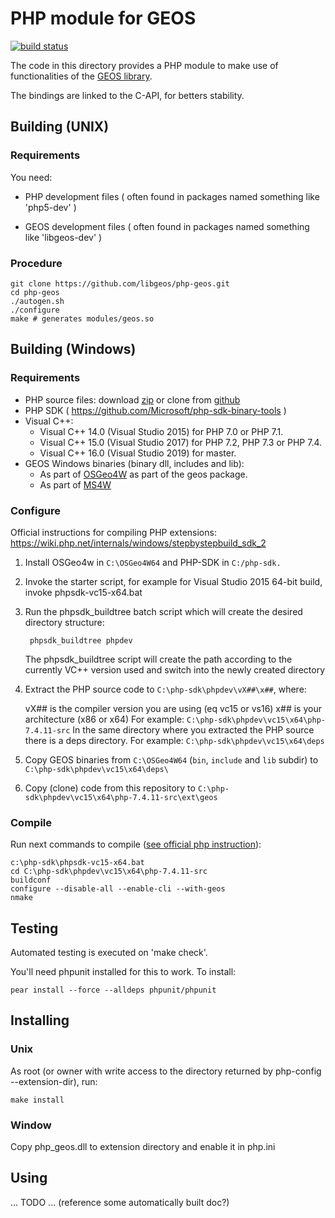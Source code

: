 # PHP module for GEOS

[![build status](https://dronie.osgeo.org/api/badges/geos/php-geos/status.svg?branch=master)](https://github.com/libgeos/php-geos/tree/master)

The code in this directory provides a PHP module to make use
of functionalities of the [GEOS library](http://geos.osgeo.org).

The bindings are linked to the C-API, for betters stability.

## Building (UNIX)

### Requirements

You need:

- PHP development files
  ( often found in packages named something like 'php5-dev' )

- GEOS development files
  ( often found in packages named something like 'libgeos-dev' )

### Procedure

    git clone https://github.com/libgeos/php-geos.git
    cd php-geos
    ./autogen.sh
    ./configure
    make # generates modules/geos.so

## Building (Windows)

### Requirements

- PHP source files:  download [zip](http://windows.php.net/download/) or clone from [github](https://github.com/php/php-src)
- PHP SDK ( https://github.com/Microsoft/php-sdk-binary-tools )
- Visual C++:
  * Visual C++ 14.0 (Visual Studio 2015) for PHP 7.0 or PHP 7.1.
  * Visual C++ 15.0 (Visual Studio 2017) for PHP 7.2, PHP 7.3 or PHP 7.4.
  * Visual C++ 16.0 (Visual Studio 2019) for master. 
- GEOS Windows binaries (binary dll, includes and lib):
    * As part of [OSGeo4W](http://osgeo4w.osgeo.org/) as part of the geos package.
    * As part of [MS4W](https://ms4w.com/)

### Configure

Official instructions for compiling PHP extensions: https://wiki.php.net/internals/windows/stepbystepbuild_sdk_2

1. Install OSGeo4w in `C:\OSGeo4W64` and PHP-SDK in `C:/php-sdk.` 
2. Invoke the starter script, for example for Visual Studio 2015 64-bit build, invoke phpsdk-vc15-x64.bat
3. Run the phpsdk_buildtree batch script which will create the desired directory structure:
   
        phpsdk_buildtree phpdev
   
    The phpsdk_buildtree script will create the path according to the currently VC++ version used and switch into the newly created directory
4. Extract the PHP source code to `C:\php-sdk\phpdev\vX##\x##`, where:

    vX## is the compiler version you are using (eq vc15 or vs16)
    x## is your architecture (x86 or x64)
    For example: `C:\php-sdk\phpdev\vc15\x64\php-7.4.11-src`
    In the same directory where you extracted the PHP source there is a deps directory. 
    For example: `C:\php-sdk\phpdev\vc15\x64\deps`

5. Copy GEOS binaries from `C:\OSGeo4W64` (`bin`, `include` and `lib` subdir) to `C:\php-sdk\phpdev\vc15\x64\deps\`
6. Copy (clone) code from this repository to `C:\php-sdk\phpdev\vc15\x64\php-7.4.11-src\ext\geos`
 
 
### Compile

Run next commands to compile ([see official php instruction](https://wiki.php.net/internals/windows/stepbystepbuild_sdk_2)):
    
    c:\php-sdk\phpsdk-vc15-x64.bat
    cd C:\php-sdk\phpdev\vc15\x64\php-7.4.11-src
    buildconf
    configure --disable-all --enable-cli --with-geos
    nmake
   


## Testing

Automated testing is executed on 'make check'.

You'll need phpunit installed for this to work. To install:

    pear install --force --alldeps phpunit/phpunit

## Installing

### Unix

As root (or owner with write access to the directory
returned by php-config --extension-dir), run:

    make install

### Window
Copy php_geos.dll to extension directory and enable it in php.ini

## Using

 ... TODO ...
 (reference some automatically built doc?)
